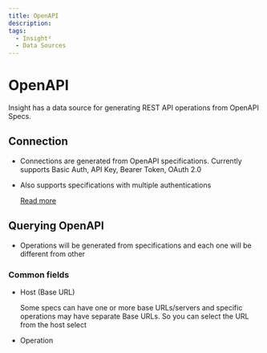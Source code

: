 ```yaml
---
title: OpenAPI
description: 
tags:
  - Insight²
  - Data Sources
---
```


# OpenAPI

Insight has a data source for generating REST API operations from OpenAPI Specs.

## Connection
- Connections are generated from OpenAPI specifications. Currently supports Basic Auth, API Key, Bearer Token, OAuth 2.0

- Also supports specifications with multiple authentications
  
  [Read more](https://swagger.io/docs/specification/authentication/) 

## Querying OpenAPI
- Operations will be generated from specifications and each one will be different from other  

### Common fields
- Host (Base URL)
  
  Some specs can have one or more base URLs/servers and specific operations may have separate Base URLs. So you can select the URL from the host select

- Operation
